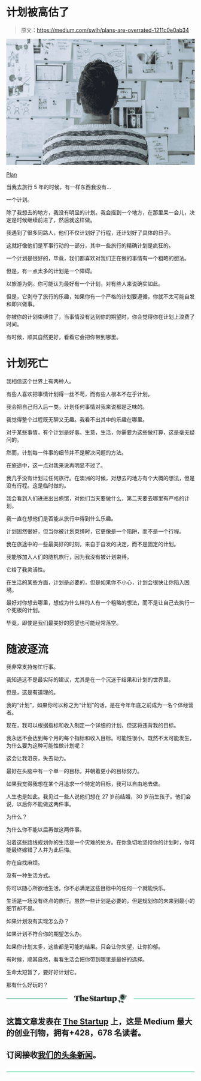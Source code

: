 # 计划被高估了

> 原文：<https://medium.com/swlh/plans-are-overrated-1211c0e0ab34>

![](img/25fe5ab147bf22f20863ac07a3fa38b7.png)

[Plan](https://pixabay.com/en/concept-man-papers-person-plan-1868728/)

当我去旅行 5 年的时候，有一样东西我没有…

一个计划。

除了我想去的地方，我没有明显的计划。我会摇到一个地方，在那里呆一会儿，决定是时候继续前进了，然后就这样做。

我遇到了很多同路人，他们不仅计划好了行程，还计划好了具体的日子。

这就好像他们是军事行动的一部分，其中一些旅行的精确计划是疯狂的。

一个计划是很好的，毕竟，我们都喜欢对我们正在做的事情有一个粗略的想法。

但是，有一点太多的计划是一个障碍。

以旅游为例。你可能认为最好有一个计划，对有些人来说确实如此。

但是，它剥夺了旅行的乐趣，如果你有一个严格的计划要遵循，你就不太可能自发和即兴做事。

你被你的计划束缚住了，当事情没有达到你的期望时，你会觉得你在计划上浪费了时间。

有时候，顺其自然更好，看看它会把你带到哪里。

# 计划死亡

我相信这个世界上有两种人。

有些人喜欢把事情计划得一丝不苟，而有些人根本不在乎计划。

我会把自己归入后一类。计划任何事情对我来说都是乏味的。

我觉得整个过程既无聊又无趣。我看不出其中的乐趣在哪里。

对于某些事情，有个计划是好事。生意，生活，你需要为这些做打算，这是毫无疑问的。

然而，计划每一件事的细节并不是解决问题的方法。

在旅途中，这一点对我来说再明显不过了。

我几乎没有计划过任何旅行。在澳洲的时候，对想去的地方有个大概的想法，但是没有行程。这是临时做的。

我会看到人们进进出出旅馆，对他们当天要做什么，第二天要去哪里有严格的计划。

我一直在想他们是否能从旅行中得到什么乐趣。

计划固然很好，但当你被计划束缚时，它更像是一个陷阱，而不是一个行程。

我在旅途中的一些最美好的时刻，来自于自发的决定，而不是固定的计划。

我能够加入人们的随机旅行，因为我没有被计划束缚。

它给了我灵活性。

在生活的某些方面，计划是必要的，但是如果你不小心，计划会很快让你陷入困境。

最好对你想去哪里，想成为什么样的人有一个粗略的想法，而不是让自己去执行一个死板的计划。

毕竟，即使是我们最美好的愿望也可能经常落空。

# 随波逐流

我非常支持匆忙行事。

我知道这不是最实际的建议，尤其是在一个沉迷于结果和计划的世界里。

但是，这是有道理的。

我的“计划”，如果你可以称之为“计划”的话，是在今年年底之前成为一名个体经营者。

现在，我可以根据指标和收入制定一个详细的计划，但这将违背我的目标。

我永远不会达到每个月的每个指标和收入目标。可能性很小。既然不太可能发生，为什么要为这种可能性做计划呢？

这会让我沮丧，失去动力。

最好在头脑中有一个单一的目标，并朝着更小的目标努力。

如果我觉得我想在某个月追求一个特定的目标，我可以自由地去做。

人生也是如此。我见过一些人说他们想在 27 岁前结婚，30 岁前生孩子。他们会说，以后你不能做这两件事。

为什么？

为什么你不能以后再做这两件事。

沿着这些路线规划你的生活是一个灾难的处方。在你急切地坚持你的计划时，你可能最终嫁错了人并为此后悔。

你在自找麻烦。

没有一种生活方式。

你可以随心所欲地生活。你不必满足这些目标中的任何一个就能快乐。

生活是一场没有终点的旅行。虽然一些计划是必要的，但是规划你的未来到最小的细节却不是。

如果计划没有实现怎么办？

如果计划不符合你的期望怎么办。

如果你计划太多，这些都是可能的结果。只会让你失望，让你抑郁。

有时候，顺其自然，看看生活会把你带到哪里是最好的选择。

生命太短暂了，要好好计划它。

那有什么好玩的？

[![](img/308a8d84fb9b2fab43d66c117fcc4bb4.png)](https://medium.com/swlh)

## 这篇文章发表在 [The Startup](https://medium.com/swlh) 上，这是 Medium 最大的创业刊物，拥有+428，678 名读者。

## 订阅接收[我们的头条新闻](https://growthsupply.com/the-startup-newsletter/)。

[![](img/b0164736ea17a63403e660de5dedf91a.png)](https://medium.com/swlh)
